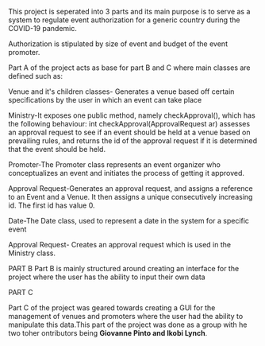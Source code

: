 This project is seperated into 3 parts and its main purpose is to serve as a system to regulate event authorization for a generic country during the COVID-19 pandemic.

Authorization is stipulated by size of event and budget of the event promoter.

Part A of the project acts as base for part B and C where main classes are defined such as:

Venue and it's children classes- Generates a venue based off certain specifications by the user in which an event can take place

Ministry-It exposes one public method, namely checkApproval(), which has the following behaviour: int
         checkApproval(ApprovalRequest ar) assesses an approval request to see if an event should be
         held at a venue based on prevailing rules, and returns the id of the approval request if it is
         determined that the event should be held.

Promoter-The Promoter class represents an event organizer who conceptualizes an event and initiates the
         process of getting it approved.

Approval Request-Generates an approval request, and
                 assigns a reference to an Event and a Venue. It then assigns a unique consecutively
                 increasing id. The first id has value 0.

Date-The Date class, used to represent a date in the system for a specific event

Approval Request- Creates an approval request which is used in the Ministry class.

PART B
Part B is mainly structured around creating an interface for the project where the user has the ability to input their own data 

PART C

Part C of the project was geared towards creating a GUI for the management of  venues and promoters where the user had the ability to
manipulate this data.This part of the project was done as a group with he two toher ontributors being **Giovanne Pinto and Ikobi Lynch**.
